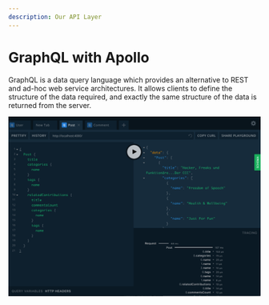 ```yaml
---
description: Our API Layer
---
```


# GraphQL with Apollo

GraphQL is a data query language which provides an alternative to REST and ad-hoc web service architectures. It allows clients to define the structure of the data required, and exactly the same structure of the data is returned from the server.

![GraphQL Playground](../../.gitbook/assets/graphql-playground.png)



